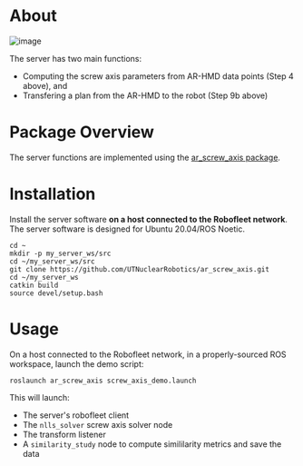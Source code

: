 # About
![image](https://github.com/UTNuclearRoboticsPublic/ar-affordances/assets/30937261/83c70ad3-a01d-4923-b111-fafad9d02742)

The server has two main functions:
- Computing the screw axis parameters from AR-HMD data points (Step 4 above), and
- Transfering a plan from the AR-HMD to the robot (Step 9b above)

# Package Overview
The server functions are implemented using the [ar_screw_axis package](https://github.com/UTNuclearRobotics/ar_screw_axis.git).

# Installation
Install the server software **on a host connected to the Robofleet network**. The server software is designed for Ubuntu 20.04/ROS Noetic.
```
cd ~
mkdir -p my_server_ws/src
cd ~/my_server_ws/src
git clone https://github.com/UTNuclearRobotics/ar_screw_axis.git
cd ~/my_server_ws
catkin build
source devel/setup.bash
```

# Usage
On a host connected to the Robofleet network, in a properly-sourced ROS workspace, launch the demo script:
```
roslaunch ar_screw_axis screw_axis_demo.launch
```
This will launch:
- The server's robofleet client
- The `nlls_solver` screw axis solver node
- The transform listener
- A `similarity_study` node to compute simililarity metrics and save the data
